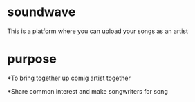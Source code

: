 # soundwave
This is a platform where you can upload your songs as an artist
# purpose
*To bring together up comig artist together
 
*Share common interest and make songwriters for song
